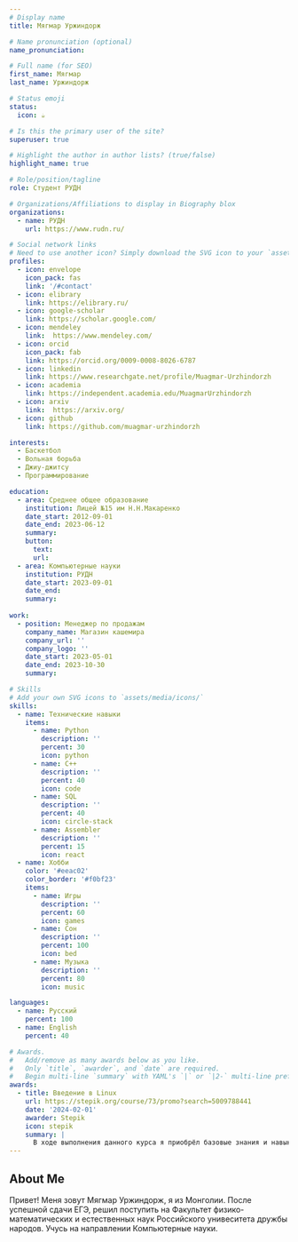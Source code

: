```yaml
---
# Display name
title: Мягмар Уржиндорж

# Name pronunciation (optional)
name_pronunciation: 

# Full name (for SEO)
first_name: Мягмар
last_name: Уржиндорж

# Status emoji
status:
  icon: ☕️

# Is this the primary user of the site?
superuser: true

# Highlight the author in author lists? (true/false)
highlight_name: true

# Role/position/tagline
role: Студент РУДН

# Organizations/Affiliations to display in Biography blox
organizations:
  - name: РУДН
    url: https://www.rudn.ru/

# Social network links
# Need to use another icon? Simply download the SVG icon to your `assets/media/icons/` folder.
profiles:
  - icon: envelope
    icon_pack: fas
    link: '/#contact'
  - icon: elibrary
    link: https://elibrary.ru/
  - icon: google-scholar
    link: https://scholar.google.com/
  - icon: mendeley
    link:  https://www.mendeley.com/
  - icon: orcid
    icon_pack: fab
    link: https://orcid.org/0009-0008-8026-6787
  - icon: linkedin
    link: https://www.researchgate.net/profile/Muagmar-Urzhindorzh
  - icon: academia
    link: https://independent.academia.edu/MuagmarUrzhindorzh
  - icon: arxiv
    link:  https://arxiv.org/
  - icon: github
    link: https://github.com/muagmar-urzhindorzh

interests:
  - Баскетбол
  - Вольная борьба
  - Джиу-джитсу
  - Программирование

education:
  - area: Среднее общее образование
    institution: Лицей №15 им Н.Н.Макаренко
    date_start: 2012-09-01
    date_end: 2023-06-12
    summary: 
    button:
      text:
      url: 
  - area: Компьютерные науки
    institution: РУДН
    date_start: 2023-09-01
    date_end: 
    summary:
  
work:
  - position: Менеджер по продажам
    company_name: Магазин кашемира
    company_url: ''
    company_logo: ''
    date_start: 2023-05-01
    date_end: 2023-10-30
    summary: 

# Skills
# Add your own SVG icons to `assets/media/icons/`
skills:
  - name: Технические навыки
    items:
      - name: Python
        description: ''
        percent: 30
        icon: python
      - name: C++
        description: ''
        percent: 40
        icon: code
      - name: SQL
        description: ''
        percent: 40
        icon: circle-stack
      - name: Assembler
        description: ''
        percent: 15
        icon: react
  - name: Хобби
    color: '#eeac02'
    color_border: '#f0bf23'
    items:
      - name: Игры
        description: ''
        percent: 60
        icon: games
      - name: Сон
        description: ''
        percent: 100
        icon: bed
      - name: Музыка
        description: ''
        percent: 80
        icon: music

languages:
  - name: Русский
    percent: 100
  - name: English
    percent: 40

# Awards.
#   Add/remove as many awards below as you like.
#   Only `title`, `awarder`, and `date` are required.
#   Begin multi-line `summary` with YAML's `|` or `|2-` multi-line prefix and indent 2 spaces below.
awards:
  - title: Введение в Linux
    url: https://stepik.org/course/73/promo?search=5009788441
    date: '2024-02-01'
    awarder: Stepik
    icon: stepik
    summary: |
      В ходе выполнения данного курса я приобрёл базовые знания и навыки в обращении с операционной системой Linux.
---
```


## About Me

Привет! Меня зовут Мягмар Уржиндорж, я из Монголии. После успешной сдачи ЕГЭ, решил поступить на Факультет физико-математических и естественных наук Российского унивеситета дружбы народов. Учусь на направлении Компьютерные науки.
